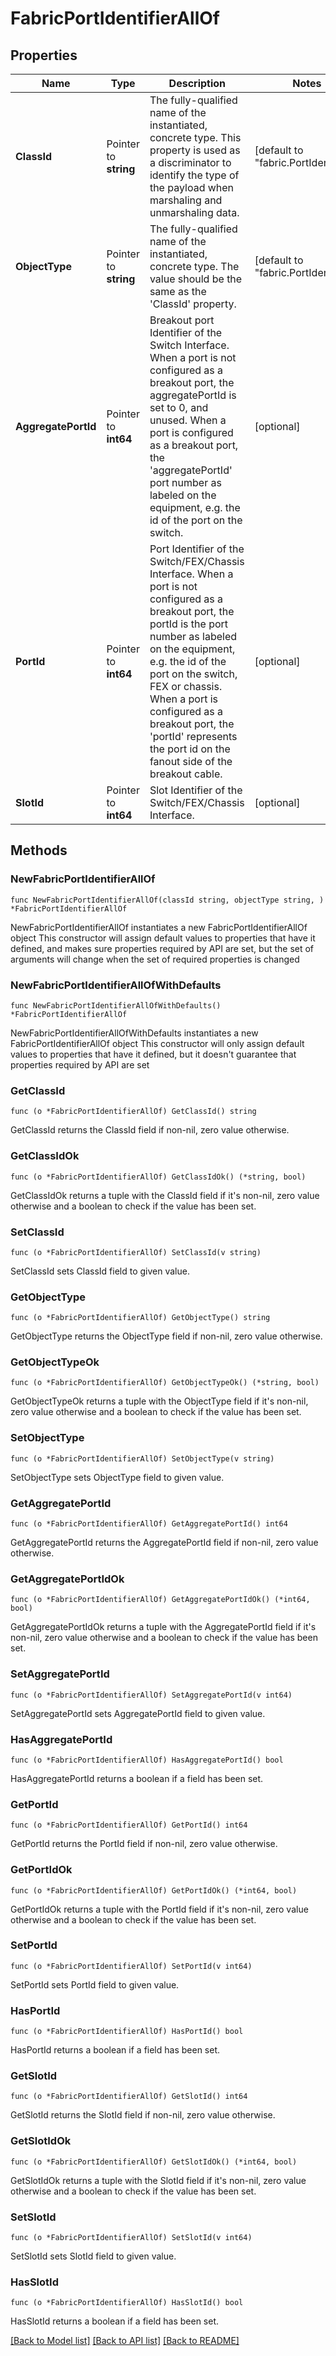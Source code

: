# FabricPortIdentifierAllOf

## Properties

Name | Type | Description | Notes
------------ | ------------- | ------------- | -------------
**ClassId** | Pointer to **string** | The fully-qualified name of the instantiated, concrete type. This property is used as a discriminator to identify the type of the payload when marshaling and unmarshaling data. | [default to "fabric.PortIdentifier"]
**ObjectType** | Pointer to **string** | The fully-qualified name of the instantiated, concrete type. The value should be the same as the &#39;ClassId&#39; property. | [default to "fabric.PortIdentifier"]
**AggregatePortId** | Pointer to **int64** | Breakout port Identifier of the Switch Interface. When a port is not configured as a breakout port, the aggregatePortId is set to 0, and unused. When a port is configured as a breakout port, the &#39;aggregatePortId&#39; port number as labeled on the equipment, e.g. the id of the port on the switch. | [optional] 
**PortId** | Pointer to **int64** | Port Identifier of the Switch/FEX/Chassis Interface. When a port is not configured as a breakout port, the portId is the port number as labeled on the equipment, e.g. the id of the port on the switch, FEX or chassis. When a port is configured as a breakout port, the &#39;portId&#39; represents the port id on the fanout side of the breakout cable. | [optional] 
**SlotId** | Pointer to **int64** | Slot Identifier of the Switch/FEX/Chassis Interface. | [optional] 

## Methods

### NewFabricPortIdentifierAllOf

`func NewFabricPortIdentifierAllOf(classId string, objectType string, ) *FabricPortIdentifierAllOf`

NewFabricPortIdentifierAllOf instantiates a new FabricPortIdentifierAllOf object
This constructor will assign default values to properties that have it defined,
and makes sure properties required by API are set, but the set of arguments
will change when the set of required properties is changed

### NewFabricPortIdentifierAllOfWithDefaults

`func NewFabricPortIdentifierAllOfWithDefaults() *FabricPortIdentifierAllOf`

NewFabricPortIdentifierAllOfWithDefaults instantiates a new FabricPortIdentifierAllOf object
This constructor will only assign default values to properties that have it defined,
but it doesn't guarantee that properties required by API are set

### GetClassId

`func (o *FabricPortIdentifierAllOf) GetClassId() string`

GetClassId returns the ClassId field if non-nil, zero value otherwise.

### GetClassIdOk

`func (o *FabricPortIdentifierAllOf) GetClassIdOk() (*string, bool)`

GetClassIdOk returns a tuple with the ClassId field if it's non-nil, zero value otherwise
and a boolean to check if the value has been set.

### SetClassId

`func (o *FabricPortIdentifierAllOf) SetClassId(v string)`

SetClassId sets ClassId field to given value.


### GetObjectType

`func (o *FabricPortIdentifierAllOf) GetObjectType() string`

GetObjectType returns the ObjectType field if non-nil, zero value otherwise.

### GetObjectTypeOk

`func (o *FabricPortIdentifierAllOf) GetObjectTypeOk() (*string, bool)`

GetObjectTypeOk returns a tuple with the ObjectType field if it's non-nil, zero value otherwise
and a boolean to check if the value has been set.

### SetObjectType

`func (o *FabricPortIdentifierAllOf) SetObjectType(v string)`

SetObjectType sets ObjectType field to given value.


### GetAggregatePortId

`func (o *FabricPortIdentifierAllOf) GetAggregatePortId() int64`

GetAggregatePortId returns the AggregatePortId field if non-nil, zero value otherwise.

### GetAggregatePortIdOk

`func (o *FabricPortIdentifierAllOf) GetAggregatePortIdOk() (*int64, bool)`

GetAggregatePortIdOk returns a tuple with the AggregatePortId field if it's non-nil, zero value otherwise
and a boolean to check if the value has been set.

### SetAggregatePortId

`func (o *FabricPortIdentifierAllOf) SetAggregatePortId(v int64)`

SetAggregatePortId sets AggregatePortId field to given value.

### HasAggregatePortId

`func (o *FabricPortIdentifierAllOf) HasAggregatePortId() bool`

HasAggregatePortId returns a boolean if a field has been set.

### GetPortId

`func (o *FabricPortIdentifierAllOf) GetPortId() int64`

GetPortId returns the PortId field if non-nil, zero value otherwise.

### GetPortIdOk

`func (o *FabricPortIdentifierAllOf) GetPortIdOk() (*int64, bool)`

GetPortIdOk returns a tuple with the PortId field if it's non-nil, zero value otherwise
and a boolean to check if the value has been set.

### SetPortId

`func (o *FabricPortIdentifierAllOf) SetPortId(v int64)`

SetPortId sets PortId field to given value.

### HasPortId

`func (o *FabricPortIdentifierAllOf) HasPortId() bool`

HasPortId returns a boolean if a field has been set.

### GetSlotId

`func (o *FabricPortIdentifierAllOf) GetSlotId() int64`

GetSlotId returns the SlotId field if non-nil, zero value otherwise.

### GetSlotIdOk

`func (o *FabricPortIdentifierAllOf) GetSlotIdOk() (*int64, bool)`

GetSlotIdOk returns a tuple with the SlotId field if it's non-nil, zero value otherwise
and a boolean to check if the value has been set.

### SetSlotId

`func (o *FabricPortIdentifierAllOf) SetSlotId(v int64)`

SetSlotId sets SlotId field to given value.

### HasSlotId

`func (o *FabricPortIdentifierAllOf) HasSlotId() bool`

HasSlotId returns a boolean if a field has been set.


[[Back to Model list]](../README.md#documentation-for-models) [[Back to API list]](../README.md#documentation-for-api-endpoints) [[Back to README]](../README.md)


